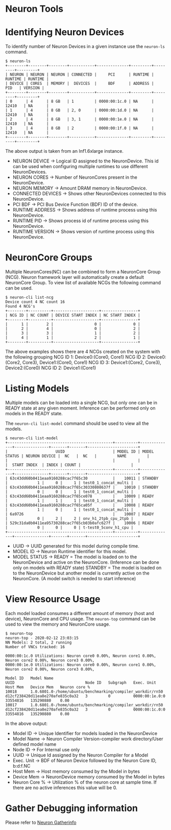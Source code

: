 # Neuron Tools

# Identifying Neuron Devices

To identify number of Neuron Devices in a given instance use the `neuron-ls` command.

```
$ neuron-ls
+--------+--------+--------+-----------+--------------+---------+---------+---------+
| NEURON | NEURON | NEURON | CONNECTED |     PCI      | RUNTIME | RUNTIME | RUNTIME |
| DEVICE | CORES  | MEMORY |  DEVICES  |     BDF      | ADDRESS |   PID   | VERSION |
+--------+--------+--------+-----------+--------------+---------+---------+---------+
| 0      | 4      | 8 GB   | 1         | 0000:00:1c.0 | NA      | 12410   | NA      |
| 1      | 4      | 8 GB   | 2, 0      | 0000:00:1d.0 | NA      | 12410   | NA      |
| 2      | 4      | 8 GB   | 3, 1      | 0000:00:1e.0 | NA      | 12410   | NA      |
| 3      | 4      | 8 GB   | 2         | 0000:00:1f.0 | NA      | 12410   | NA      |
+--------+--------+--------+-----------+--------------+---------+---------+---------+
```

The above output is taken from an Inf1.6xlarge instance.
- NEURON DEVICE     ->  Logical ID assigned to the NeuronDevice. This id can be used when configuring multiple runtimes to use different NeuronDevices.
- NEURON CORES      ->  Number of NeuronCores present in the NeuronDevice.
- NEURON MEMORY     ->  Amount DRAM memory in NeuronDevice.
- CONNECTED DEVICES ->  Shows other NeuronDevices connected to this NeuronDevice. 
- PCI BDF           ->  PCI Bus Device Function (BDF) ID of the device.
- RUNTIME ADDRESS   ->  Shows address of runtime process using this NeuronDevice.
- RUNTIME PID       ->  Shows process id of runtime process using this NeuronDevice.
- RUNTIME VERSION   ->  Shows version of runtime process using this NeuronDevice.

# NeuronCore Groups
Multiple NeuronCores(NC) can be combined to form a NeuronCore Group (NCG).
Neuron framework layer will automatically create a default NeuronCore Group.
To view list of available NCGs the following command can be used.
```
$ neuron-cli list-ncg
Device count 4 NC count 16
Found 4 NCG's
+--------+----------+--------------------+----------------+
| NCG ID | NC COUNT | DEVICE START INDEX | NC START INDEX |
+--------+----------+--------------------+----------------+
|      1 |        2 |                  0 |              0 |
|      2 |        4 |                  0 |              2 |
|      3 |        3 |                  1 |              2 |
|      4 |        1 |                  2 |              1 |
+--------+----------+--------------------+----------------+
```
The above examples shows there are 4 NCGs created on the system with the following grouping
NCG ID 1: Device0:(Core0, Core1)
NCG ID 2: Device0:(Core2, Core3), Device1:(Core0, Core1)
NCG ID 3: Device1:(Core2, Core3), Device2:(Core0)
NCG ID 2: Device1:(Core1)

# Listing Models
Multiple models can be loaded into a single NCG, but only one can be in READY state at any given moment.
Inference can be performed only on models in the READY state.

The `neuron-cli list-model` command should be used to view all the models.
```
$ neuron-cli list-model
+----------------------------------------------+----------+--------------+---------------+-------+-------+----------------------+
|                     UUID                     | MODEL ID | MODEL STATUS | NEURON DEVICE |  NC   |  NC   |         NAME         |
|                                              |          |              |  START INDEX  | INDEX | COUNT |                      |
+----------------------------------------------+----------+--------------+---------------+-------+-------+----------------------+
| 63c43dd60b0411eaa9160288cac7f65c30           |    10011 | STANDBY      |             1 |     0 |     1 | test0_1_concat_multi |
| 63c43dd60b0411eaa9160288cac7f65c30330808637f |    10010 | STANDBY      |             0 |     0 |     1 | test0_1_concat_multi |
| 63c43dd60b0411eaa9160288cac7f65ce078         |    10009 | READY        |             1 |     1 |     1 | test0_1_concat_multi |
| 63c43dd60b0411eaa9160288cac7f65ca05f         |    10008 | READY        |             1 |     0 |     1 | test0_1_concat_multi |
| 6a9726                                       |    10007 | READY        |             0 |     2 |     2 | onv_h1_2tpb_cpu_2tpb |
| 529c31da0b0411ea95730288cac7f65cb03b0afc627f |    10006 | READY        |             0 |     0 |     0 | t-test0_5conv_h1_cpu |
+----------------------------------------------+----------+--------------+---------------+-------+-------+----------------------+
```

- UUID          ->  UUID generated for this model during compile time.
- MODEL ID      ->  Neuron Runtime identifier for this model.
- MODEL STATUS  ->  READY   = The model is loaded on to the NeuronDevice and active on the NeuronCore. (Inference can be done only on models with READY state)
                    STANDBY = The model is loaded on to the NeuronDevice but another model is currently active on the NeuronCore. (A model switch is needed to start inference)

# View Resource Usage
Each model loaded consumes a different amount of memory (host and device), NeuronCore and CPU usage.
The `neuron-top` command can be used to view the memory and NeuronCore usage.

```
$ neuron-top
neuron-top - 2020-02-12 23:03:15
NN Models: 2 total, 2 running
Number of VNCs tracked: 16

0000:00:1c.0 Utilizations: Neuron core0 0.00%, Neuron core1 0.00%, Neuron core2 0.00%, Neuron core3 0.00%,
0000:00:1e.0 Utilizations: Neuron core0 0.00%, Neuron core1 0.00%, Neuron core2 0.00%, Neuron core3 0.00%,

Model ID   Model Name                                                      UUID                               Node ID   Subgraph   Exec. Unit       Host Mem   Device Mem   Neuron core %
10018      1.0.6801.0-/home/ubuntu/benchmarking/compiler_workdir/rn50      d12cf238420d11ea8e270afe835c0a32   3         0          0000:00:1e.0:0   33554816   135290880    0.00
10017      1.0.6801.0-/home/ubuntu/benchmarking/compiler_workdir/rn50      d12cf238420d11ea8e270afe835c0a32   3         0          0000:00:1c.0:0   33554816   135290880    0.00

```
In the above output:
- Model ID      ->  Unique Identifier for models loaded in the NeuronDevice
- Model Name    ->  Neuron Compiler Version-compiler work directory/User defined model name
- Node ID       ->  For Internal use only
- UUID          ->  Unique Id assigned by the Neuron Compiler for a Model
- Exec. Unit    ->  BDF of Neuron Device followed by the Neuron Core ID, b:d:f.NC
- Host Mem      ->  Host memory consumed by the Model in bytes
- Device Mem    ->  NeuronDevice memory consumed by the Model in bytes
- Neuron Core % ->  Utilization % of the neuron core at sample time.  If there are no active inferences this value will be 0.

# Gather Debugging information
Please refer to [Neuron Gatherinfo](./tutorial-neuron-gatherinfo.md)
